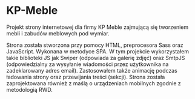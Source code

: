 # KP-Meble

Projekt strony internetowej dla firmy KP Meble zajmującą się tworzeniem mebli i zabudów meblowych pod wymiar.

Strona została stworzona przy pomocy HTML, preprocesora Sass oraz JavaScript. Wykonana w metodyce SPA.
W tym projekcie wykorzystałem takie biblioteki JS jak Swiper (odpowiada za galerię zdjęć) oraz SmtpJS (odpowiedzialny za wysyłanie wiadomości przez użytkownika na zadeklarowany adres email). Zastosowałem także animację podczas ładowania strony oraz przewijania treści (sekcji).
Strona została zaprojektowana również z maślą o urządzeniach mobilnych zgodnie z metodologią RWD. 
